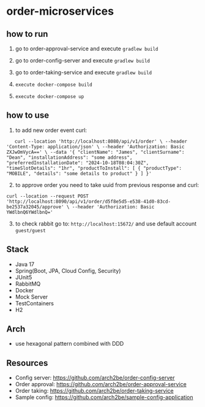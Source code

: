 # order-microservices

## how to run
1. go to order-approval-service and execute `gradlew build`

3. go to order-config-server and execute `gradlew build`

5. go to order-taking-service and execute `gradlew build`

7. `execute docker-compose build`
8. `execute docker-compose up`

## how to use
1. to add new order event curl:
   
`   curl --location 'http://localhost:8080/api/v1/order' \
--header 'Content-Type: application/json' \
--header 'Authorization: Basic ZXJwOmVycA==' \
--data '{
    "clientName": "James",
    "clientSurname": "Dean",
    "installationAddress": "some address",
    "preferredInstallationDate": "2024-10-18T08:04:30Z",
    "timeSlotDetails": "1hr",
    "productToInstall": [
        {
            "productType": "MOBILE",
            "details": "some details to product"
        }
    ]
}'`

2. to approve order you need to take uuid from previous response and curl:
   
`curl --location --request POST 'http://localhost:8090/api/v1/order/d5f8e5d5-e538-41d0-83cd-be2537a32045/approve' \
--header 'Authorization: Basic YWdlbnQ6YWdlbnQ='`

3. to check rabbit go to: `http://localhost:15672/` and use default account `guest/guest`
   
## Stack
- Java 17
- Spring(Boot, JPA, Cloud Config, Security)
- JUnit5
- RabbitMQ
- Docker
- Mock Server
- TestContainers
- H2

## Arch
- use hexagonal pattern combined with DDD

## Resources
- Config server: https://github.com/arch2be/order-config-server
- Order approval: https://github.com/arch2be/order-approval-service
- Order taking: https://github.com/arch2be/order-taking-service
- Sample config: https://github.com/arch2be/sample-config-application
